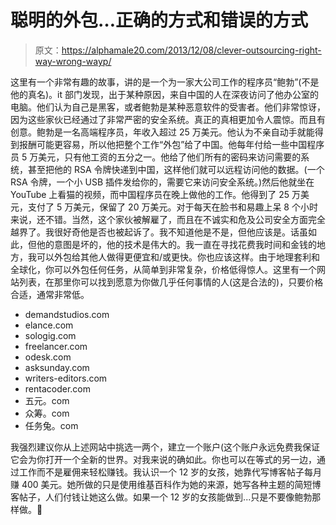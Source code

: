 # 聪明的外包…正确的方式和错误的方式

> 原文：<https://alphamale20.com/2013/12/08/clever-outsourcing-right-way-wrong-wayp/>

这里有一个非常有趣的故事，讲的是一个为一家大公司工作的程序员“鲍勃”(不是他的真名)。it 部门发现，出于某种原因，来自中国的人在深夜访问了他办公室的电脑。他们认为自己是黑客，或者鲍勃是某种恶意软件的受害者。他们非常惊讶，因为这些家伙已经通过了非常严密的安全系统。真正的真相更加令人震惊。而且有创意。鲍勃是一名高端程序员，年收入超过 25 万美元。他认为不亲自动手就能得到报酬可能更容易，所以他把整个工作“外包”给了中国。他每年付给一些中国程序员 5 万美元，只有他工资的五分之一。他给了他们所有的密码来访问需要的系统，甚至把他的 RSA 令牌快递到中国，这样他们就可以远程访问他的数据。(一个 RSA 令牌，一个小 USB 插件发给你的，需要它来访问安全系统。)然后他就坐在 YouTube 上看猫的视频，而中国程序员在晚上做他的工作。他得到了 25 万美元，支付了 5 万美元，保留了 20 万美元。对于每天在脸书和易趣上呆 8 个小时来说，还不错。当然，这个家伙被解雇了，而且在不诚实和危及公司安全方面完全越界了。我很好奇他是否也被起诉了。我不知道他是不是，但他应该是。话虽如此，但他的意图是坏的，他的技术是伟大的。我一直在寻找花费我时间和金钱的地方，我可以外包给其他人做得更便宜和/或更快。你也应该这样。由于地理套利和全球化，你可以外包任何任务，从简单到非常复杂，价格低得惊人。这里有一个网站列表，在那里你可以找到愿意为你做几乎任何事情的人(这是合法的)，只要价格合适，通常非常低。

*   demandstudios.com
*   elance.com
*   sologig.com
*   freelancer.com
*   odesk.com
*   asksunday.com
*   writers-editors.com
*   rentacoder.com
*   五元。com
*   众筹。com
*   任务兔。com

我强烈建议你从上述网站中挑选一两个，建立一个账户(这个账户永远免费我保证它会为你打开一个全新的世界。对我来说的确如此。你也可以在等式的另一边，通过工作而不是雇佣来轻松赚钱。我认识一个 12 岁的女孩，她靠代写博客帖子每月赚 400 美元。她所做的只是使用维基百科作为她的来源，她写各种主题的简短博客帖子，人们付钱让她这么做。如果一个 12 岁的女孩能做到...只是不要像鲍勃那样做。🙂